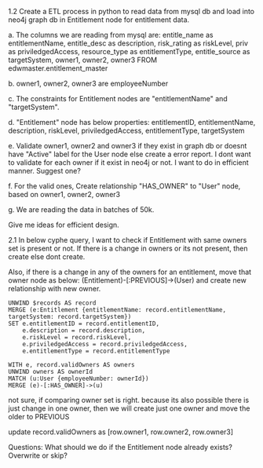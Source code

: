 
1.2
Create a ETL process in python to read data from mysql db and load into neo4j graph db in Entitlement node for entitlement data.

a. The columns we are reading from mysql are: 
entitle_name as entitlementName,
entitle_desc as description,
risk_rating as riskLevel,
priv as priviledgedAccess,
resource_type as entitlementType,
entitle_source as targetSystem,
owner1, owner2, owner3 
FROM edwmaster.entitlement_master

b. owner1, owner2, owner3 are employeeNumber 

c. The constraints for Entitlement nodes are "entitlementName" and "targetSystem".

d. "Entitlement" node has below properties:
entitlementID,
entitlementName,
description,
riskLevel,
priviledgedAccess,
entitlementType,
targetSystem

e. Validate owner1, owner2 and owner3 if they exist in graph db or doesnt have "Active" label for the User node else create a error report. I dont want to validate for each owner if it exist in neo4j or not. I want to do in efficient manner. Suggest one?

f. For the valid ones, Create relationship "HAS_OWNER" to "User" node, based on owner1, owner2, owner3 

g. We are reading the data in batches of 50k. 

Give me ideas for efficient design.

2.1 In below cyphe query, I want to check if Entitlement with same owners set is present or not.
   If there is a change in owners or its not present, then create else dont create. 

   Also, if there is a change in any of the owners for an entitlement, move that owner node as below:
   (Entitlement)-[:PREVIOUS]->(User) and create new relationship with new owner.

    UNWIND $records AS record
    MERGE (e:Entitlement {entitlementName: record.entitlementName, targetSystem: record.targetSystem})
    SET e.entitlementID = record.entitlementID,
        e.description = record.description,
        e.riskLevel = record.riskLevel,
        e.priviledgedAccess = record.priviledgedAccess,
        e.entitlementType = record.entitlementType

    WITH e, record.validOwners AS owners
    UNWIND owners AS ownerId
    MATCH (u:User {employeeNumber: ownerId})
    MERGE (e)-[:HAS_OWNER]->(u)

not sure, if comparing owner set is right. because its also possible there is just change in one owner, then we will create just one owner and move the older to PREVIOUS

update record.validOwners as [row.owner1, row.owner2, row.owner3]

Questions:
What should we do if the Entitlement node already exists? Overwrite or skip?